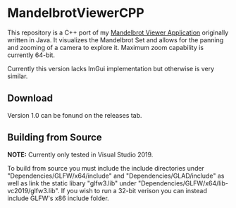 # MandelbrotViewerCPP

This repository is a C++ port of my [Mandelbrot Viewer Application](https://github.com/cianjinks/MandelbrotViewer) originally written in Java. It visualizes the Mandelbrot Set and allows for the panning and zooming of a camera to explore it. Maximum zoom capability is currently 64-bit.

Currently this version lacks ImGui implementation but otherwise is very similar.

## Download

Version 1.0 can be fonund on the releases tab.

## Building from Source

**NOTE:** Currently only tested in Visual Studio 2019.

To build from source you must include the include directories under "Dependencies/GLFW/x64/include" and "Dependencies/GLAD/include" as well as link the static libary "glfw3.lib" under "Dependencies/GLFW/x64/lib-vc2019/glfw3.lib". If you wish to run a 32-bit verison you can instead include GLFW's x86 include folder.
